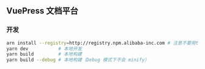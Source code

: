 ## VuePress 文档平台

### 开发

```bash
arn install --registry=http://registry.npm.alibaba-inc.com # 注意不要用tnpm
yarn dev           # 本地开发
yarn build         # 本地构建
yarn build --debug # 本地构建（Debug 模式下不会 minify）
```
